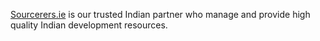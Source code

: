 [Sourcerers.ie](sourcerers.ie) is our trusted Indian partner who manage and provide high quality Indian development resources.
